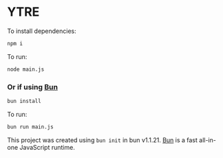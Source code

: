 # YTRE

To install dependencies:

```bash
npm i
```

To run:

```bash
node main.js
```


### Or if using [ Bun ](https://bun.sh)

```bash
bun install
```

To run:

```bash
bun run main.js
```

This project was created using `bun init` in bun v1.1.21. [Bun](https://bun.sh) is a fast all-in-one JavaScript runtime.
